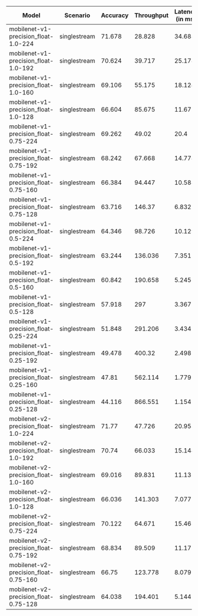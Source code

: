 | Model                                 | Scenario     |   Accuracy |   Throughput |   Latency (in ms) |
|---------------------------------------|--------------|------------|--------------|-------------------|
| mobilenet-v1-precision_float-1.0-224  | singlestream |     71.678 |       28.828 |            34.688 |
| mobilenet-v1-precision_float-1.0-192  | singlestream |     70.624 |       39.717 |            25.178 |
| mobilenet-v1-precision_float-1.0-160  | singlestream |     69.106 |       55.175 |            18.124 |
| mobilenet-v1-precision_float-1.0-128  | singlestream |     66.604 |       85.675 |            11.672 |
| mobilenet-v1-precision_float-0.75-224 | singlestream |     69.262 |       49.02  |            20.4   |
| mobilenet-v1-precision_float-0.75-192 | singlestream |     68.242 |       67.668 |            14.778 |
| mobilenet-v1-precision_float-0.75-160 | singlestream |     66.384 |       94.447 |            10.588 |
| mobilenet-v1-precision_float-0.75-128 | singlestream |     63.716 |      146.37  |             6.832 |
| mobilenet-v1-precision_float-0.5-224  | singlestream |     64.346 |       98.726 |            10.129 |
| mobilenet-v1-precision_float-0.5-192  | singlestream |     63.244 |      136.036 |             7.351 |
| mobilenet-v1-precision_float-0.5-160  | singlestream |     60.842 |      190.658 |             5.245 |
| mobilenet-v1-precision_float-0.5-128  | singlestream |     57.918 |      297     |             3.367 |
| mobilenet-v1-precision_float-0.25-224 | singlestream |     51.848 |      291.206 |             3.434 |
| mobilenet-v1-precision_float-0.25-192 | singlestream |     49.478 |      400.32  |             2.498 |
| mobilenet-v1-precision_float-0.25-160 | singlestream |     47.81  |      562.114 |             1.779 |
| mobilenet-v1-precision_float-0.25-128 | singlestream |     44.116 |      866.551 |             1.154 |
| mobilenet-v2-precision_float-1.0-224  | singlestream |     71.77  |       47.726 |            20.953 |
| mobilenet-v2-precision_float-1.0-192  | singlestream |     70.74  |       66.033 |            15.144 |
| mobilenet-v2-precision_float-1.0-160  | singlestream |     69.016 |       89.831 |            11.132 |
| mobilenet-v2-precision_float-1.0-128  | singlestream |     66.036 |      141.303 |             7.077 |
| mobilenet-v2-precision_float-0.75-224 | singlestream |     70.122 |       64.671 |            15.463 |
| mobilenet-v2-precision_float-0.75-192 | singlestream |     68.834 |       89.509 |            11.172 |
| mobilenet-v2-precision_float-0.75-160 | singlestream |     66.75  |      123.778 |             8.079 |
| mobilenet-v2-precision_float-0.75-128 | singlestream |     64.038 |      194.401 |             5.144 |
